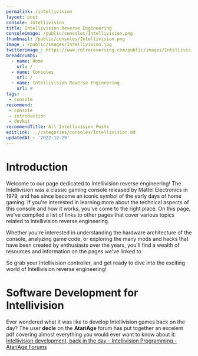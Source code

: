 ```yaml
---
permalink: /intellivision
layout: post
console: intellivision
title: Intellivision Reverse Engineering
consoleimage: /public/consoles/Intellivision.png
thumbnail: /public/consoles/Intellivision.png
image_: /public/images/Intellivision.jpg
twitterimage_: https://www.retroreversing.com/public/images/Intellivision.jpg
breadcrumbs:
  - name: Home
    url: /
  - name: Consoles
    url: /
  - name: Intellivision Reverse Engineering
    url: #
tags:
 - console
recommend:
 - console
 - introduction
 - devkit
recommendTitle: All Intellivision Posts
editlink: ../categories/consoles/Intellivision.md
updatedAt_: '2022-12-29'
---
```


# Introduction
Welcome to our page dedicated to Intellivision reverse engineering! The Intellivision was a classic gaming console released by Mattel Electronics in 1979, and has since become an iconic symbol of the early days of home gaming. If you're interested in learning more about the technical aspects of this console and how it works, you've come to the right place. On this page, we've compiled a list of links to other pages that cover various topics related to Intellivision reverse engineering. 

Whether you're interested in understanding the hardware architecture of the console, analyzing game code, or exploring the many mods and hacks that have been created by enthusiasts over the years, you'll find a wealth of resources and information on the pages we've linked to. 

So grab your Intellivision controller, and get ready to dive into the exciting world of Intellivision reverse engineering!

# Software Development for Intellivision
Ever wondered what it was like to develop Intellivision games back on the day? The user **decle** on the **AtariAge** forum has put together an excelent pdf covering almost everything you would ever want to know about it:
[Intellivision development, back in the day - Intellivision Programming - AtariAge Forums](https://forums.atariage.com/topic/259003-intellivision-development-back-in-the-day/)
